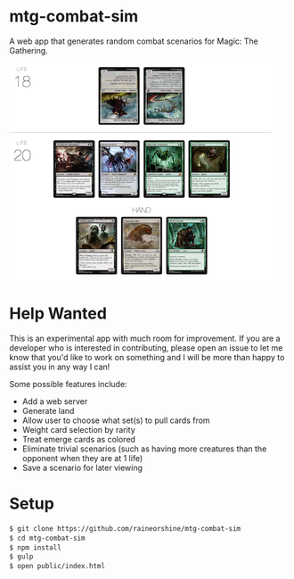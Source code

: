 # mtg-combat-sim

A web app that generates random combat scenarios for Magic: The Gathering.

![Screenshot](https://raw.githubusercontent.com/raineorshine/mtg-combat-sim/master/screenshot.png)

# Help Wanted

This is an experimental app with much room for improvement. If you are a developer who is interested in contributing, please open an issue to let me know that you'd like to work on something and I will be more than happy to assist you in any way I can! 

Some possible features include:

- Add a web server
- Generate land
- Allow user to choose what set(s) to pull cards from
- Weight card selection by rarity
- Treat emerge cards as colored
- Eliminate trivial scenarios (such as having more creatures than the opponent when they are at 1 life)
- Save a scenario for later viewing

# Setup

```sh
$ git clone https://github.com/raineorshine/mtg-combat-sim
$ cd mtg-combat-sim
$ npm install
$ gulp
$ open public/index.html
```
